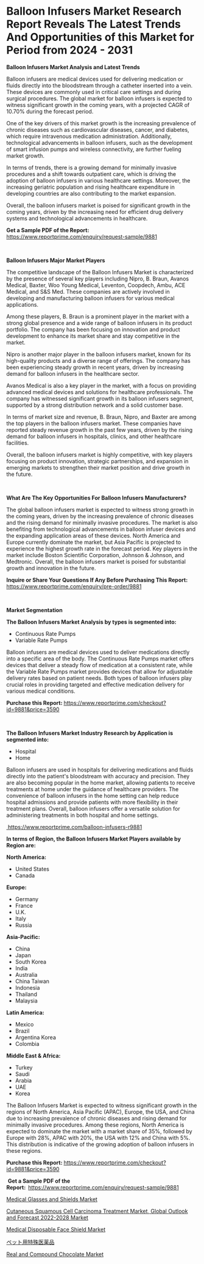 <p><h1>Balloon Infusers Market Research Report Reveals The Latest Trends And Opportunities of this Market for Period from 2024 - 2031</h1></p><p><strong>Balloon Infusers Market Analysis and Latest Trends</strong></p>
<p><p>Balloon infusers are medical devices used for delivering medication or fluids directly into the bloodstream through a catheter inserted into a vein. These devices are commonly used in critical care settings and during surgical procedures. The global market for balloon infusers is expected to witness significant growth in the coming years, with a projected CAGR of 10.70% during the forecast period.</p><p>One of the key drivers of this market growth is the increasing prevalence of chronic diseases such as cardiovascular diseases, cancer, and diabetes, which require intravenous medication administration. Additionally, technological advancements in balloon infusers, such as the development of smart infusion pumps and wireless connectivity, are further fueling market growth.</p><p>In terms of trends, there is a growing demand for minimally invasive procedures and a shift towards outpatient care, which is driving the adoption of balloon infusers in various healthcare settings. Moreover, the increasing geriatric population and rising healthcare expenditure in developing countries are also contributing to the market expansion.</p><p>Overall, the balloon infusers market is poised for significant growth in the coming years, driven by the increasing need for efficient drug delivery systems and technological advancements in healthcare.</p></p>
<p><strong>Get a Sample PDF of the Report:&nbsp;</strong> <a href="https://www.reportprime.com/enquiry/request-sample/9881">https://www.reportprime.com/enquiry/request-sample/9881</a></p>
<p>&nbsp;</p>
<p><strong>Balloon Infusers Major Market Players</strong></p>
<p><p>The competitive landscape of the Balloon Infusers Market is characterized by the presence of several key players including Nipro, B. Braun, Avanos Medical, Baxter, Woo Young Medical, Leventon, Coopdech, Ambu, ACE Medical, and S&S Med. These companies are actively involved in developing and manufacturing balloon infusers for various medical applications.</p><p>Among these players, B. Braun is a prominent player in the market with a strong global presence and a wide range of balloon infusers in its product portfolio. The company has been focusing on innovation and product development to enhance its market share and stay competitive in the market.</p><p>Nipro is another major player in the balloon infusers market, known for its high-quality products and a diverse range of offerings. The company has been experiencing steady growth in recent years, driven by increasing demand for balloon infusers in the healthcare sector.</p><p>Avanos Medical is also a key player in the market, with a focus on providing advanced medical devices and solutions for healthcare professionals. The company has witnessed significant growth in its balloon infusers segment, supported by a strong distribution network and a solid customer base.</p><p>In terms of market size and revenue, B. Braun, Nipro, and Baxter are among the top players in the balloon infusers market. These companies have reported steady revenue growth in the past few years, driven by the rising demand for balloon infusers in hospitals, clinics, and other healthcare facilities.</p><p>Overall, the balloon infusers market is highly competitive, with key players focusing on product innovation, strategic partnerships, and expansion in emerging markets to strengthen their market position and drive growth in the future.</p></p>
<p>&nbsp;</p>
<p><strong>What Are The Key Opportunities For Balloon Infusers Manufacturers?</strong></p>
<p><p>The global balloon infusers market is expected to witness strong growth in the coming years, driven by the increasing prevalence of chronic diseases and the rising demand for minimally invasive procedures. The market is also benefiting from technological advancements in balloon infuser devices and the expanding application areas of these devices. North America and Europe currently dominate the market, but Asia Pacific is projected to experience the highest growth rate in the forecast period. Key players in the market include Boston Scientific Corporation, Johnson & Johnson, and Medtronic. Overall, the balloon infusers market is poised for substantial growth and innovation in the future.</p></p>
<p><strong>Inquire or Share Your Questions If Any Before Purchasing This Report:</strong> <a href="https://www.reportprime.com/enquiry/pre-order/9881">https://www.reportprime.com/enquiry/pre-order/9881</a></p>
<p>&nbsp;</p>
<p><strong>Market Segmentation</strong></p>
<p><strong>The Balloon Infusers Market Analysis by types is segmented into:</strong></p>
<p><ul><li>Continuous Rate Pumps</li><li>Variable Rate Pumps</li></ul></p>
<p><p>Balloon infusers are medical devices used to deliver medications directly into a specific area of the body. The Continuous Rate Pumps market offers devices that deliver a steady flow of medication at a consistent rate, while the Variable Rate Pumps market provides devices that allow for adjustable delivery rates based on patient needs. Both types of balloon infusers play crucial roles in providing targeted and effective medication delivery for various medical conditions.</p></p>
<p><strong>Purchase this Report:&nbsp;</strong><a href="https://www.reportprime.com/checkout?id=9881&price=3590">https://www.reportprime.com/checkout?id=9881&price=3590</a></p>
<p>&nbsp;</p>
<p><strong>The Balloon Infusers Market Industry Research by Application is segmented into:</strong></p>
<p><ul><li>Hospital</li><li>Home</li></ul></p>
<p><p>Balloon infusers are used in hospitals for delivering medications and fluids directly into the patient's bloodstream with accuracy and precision. They are also becoming popular in the home market, allowing patients to receive treatments at home under the guidance of healthcare providers. The convenience of balloon infusers in the home setting can help reduce hospital admissions and provide patients with more flexibility in their treatment plans. Overall, balloon infusers offer a versatile solution for administering treatments in both hospital and home settings.</p></p>
<p><a href="https://www.reportprime.com/balloon-infusers-r9881">&nbsp;https://www.reportprime.com/balloon-infusers-r9881</a></p>
<p><strong>In terms of Region, the Balloon Infusers Market Players available by Region are:</strong></p>
<p>
    <p> <strong> North America: </strong>
        <ul>
            <li>United States</li>
            <li>Canada</li>
        </ul>
        </p> 
    <p> <strong> Europe: </strong>
        <ul>
            <li>Germany</li>
            <li>France</li>
            <li>U.K.</li>
            <li>Italy</li>
            <li>Russia</li>
        </ul>
        </p> 
    <p> <strong> Asia-Pacific: </strong>
        <ul>
            <li>China</li>
            <li>Japan</li>
            <li>South Korea</li>
            <li>India</li>
            <li>Australia</li>
            <li>China Taiwan</li>
            <li>Indonesia</li>
            <li>Thailand</li>
            <li>Malaysia</li>
        </ul>
        </p> 
    <p> <strong> Latin America: </strong>
        <ul>
            <li>Mexico</li>
            <li>Brazil</li>
            <li>Argentina Korea</li>
            <li>Colombia</li>
        </ul>
        </p> 
    <p> <strong> Middle East & Africa: </strong>
        <ul>
            <li>Turkey</li>
            <li>Saudi</li>
            <li>Arabia</li>
            <li>UAE</li>
            <li>Korea</li>
        </ul>
    </p>
    </p>
<p><p>The Balloon Infusers Market is expected to witness significant growth in the regions of North America, Asia Pacific (APAC), Europe, the USA, and China due to increasing prevalence of chronic diseases and rising demand for minimally invasive procedures. Among these regions, North America is expected to dominate the market with a market share of 35%, followed by Europe with 28%, APAC with 20%, the USA with 12% and China with 5%. This distribution is indicative of the growing adoption of balloon infusers in these regions.</p></p>
<p><strong>Purchase this Report: </strong><a href="https://www.reportprime.com/checkout?id=9881&price=3590">https://www.reportprime.com/checkout?id=9881&price=3590</a></p>
<p>&nbsp;<strong>Get a Sample PDF of the Report:&nbsp;&nbsp;</strong><a href="https://www.reportprime.com/enquiry/request-sample/9881">https://www.reportprime.com/enquiry/request-sample/9881</a></p>
<p><strong></strong></p>
<p><p><a href="https://github.com/khlifeservices/Market-Research-Report-List-2/blob/main/medical-glasses-and-shields-market.md">Medical Glasses and Shields Market</a></p><p><a href="https://issuu.com/reportprime-2/docs/cutaneous-squamous-cell-carcinoma-t_56e83d6e41712d">Cutaneous Squamous Cell Carcinoma Treatment Market, Global Outlook and Forecast 2022-2028 Market</a></p><p><a href="https://github.com/theanastasiyah/Market-Research-Report-List-2/blob/main/medical-disposable-face-shield-market.md">Medical Disposable Face Shield Market</a></p><p><a href="https://github.com/DwightHuels1/Market-Research-Report-List-3/blob/main/746472485753.md">ペット用特殊医薬品</a></p><p><a href="https://www.linkedin.com/pulse/global-real-compound-chocolate-market-size-share-analysis-product-ysqwf?trackingId=CUNDTN%2FKRDaJVc1i%2B3szAw%3D%3D">Real and Compound Chocolate Market</a></p></p>
